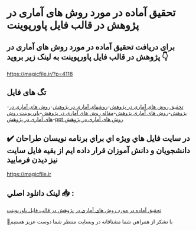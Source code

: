 # تحقیق آماده در مورد روش های آماری در پژوهش در قالب فایل پاورپوینت

## برای دریافت تحقیق آماده در مورد روش های آماری در پژوهش در قالب فایل پاورپوینت به لینک زیر بروید 👇

https://magicfile.ir/?p=4118

## تگ های فایل

-[تحقیق روش های آماری در پژوهش](https://magicfile.ir/product/%d8%aa%d8%ad%d9%82%db%8c%d9%82-%d8%b1%d9%88%d8%b4-%d9%87%d8%a7%db%8c-%d8%a2%d9%85%d8%a7%d8%b1%db%8c-%d8%af%d8%b1-%d9%be%da%98%d9%88%d9%87%d8%b4-%d9%be%d8%a7%d9%88%d8%b1%d9%be%d9%88%db%8c%d9%86%d8%aa/)-[روشهای آماری در پژوهش](https://magicfile.ir/product/%d8%aa%d8%ad%d9%82%db%8c%d9%82-%d8%b1%d9%88%d8%b4-%d9%87%d8%a7%db%8c-%d8%a2%d9%85%d8%a7%d8%b1%db%8c-%d8%af%d8%b1-%d9%be%da%98%d9%88%d9%87%d8%b4-%d9%be%d8%a7%d9%88%d8%b1%d9%be%d9%88%db%8c%d9%86%d8%aa/)-[روش های آماری در پژوهش](https://magicfile.ir/product/%d8%aa%d8%ad%d9%82%db%8c%d9%82-%d8%b1%d9%88%d8%b4-%d9%87%d8%a7%db%8c-%d8%a2%d9%85%d8%a7%d8%b1%db%8c-%d8%af%d8%b1-%d9%be%da%98%d9%88%d9%87%d8%b4-%d9%be%d8%a7%d9%88%d8%b1%d9%be%d9%88%db%8c%d9%86%d8%aa/)-[روش های آماری پژوهش](https://magicfile.ir/product/%d8%aa%d8%ad%d9%82%db%8c%d9%82-%d8%b1%d9%88%d8%b4-%d9%87%d8%a7%db%8c-%d8%a2%d9%85%d8%a7%d8%b1%db%8c-%d8%af%d8%b1-%d9%be%da%98%d9%88%d9%87%d8%b4-%d9%be%d8%a7%d9%88%d8%b1%d9%be%d9%88%db%8c%d9%86%d8%aa/)-[مقاله روش های آماری در پژوهش](https://magicfile.ir/product/%d8%aa%d8%ad%d9%82%db%8c%d9%82-%d8%b1%d9%88%d8%b4-%d9%87%d8%a7%db%8c-%d8%a2%d9%85%d8%a7%d8%b1%db%8c-%d8%af%d8%b1-%d9%be%da%98%d9%88%d9%87%d8%b4-%d9%be%d8%a7%d9%88%d8%b1%d9%be%d9%88%db%8c%d9%86%d8%aa/)-[پاورپوینت روش های آماری در پژوهش](https://magicfile.ir/product/%d8%aa%d8%ad%d9%82%db%8c%d9%82-%d8%b1%d9%88%d8%b4-%d9%87%d8%a7%db%8c-%d8%a2%d9%85%d8%a7%d8%b1%db%8c-%d8%af%d8%b1-%d9%be%da%98%d9%88%d9%87%d8%b4-%d9%be%d8%a7%d9%88%d8%b1%d9%be%d9%88%db%8c%d9%86%d8%aa/)-[ppt روش های آماری در پژوهش](https://magicfile.ir/product/%d8%aa%d8%ad%d9%82%db%8c%d9%82-%d8%b1%d9%88%d8%b4-%d9%87%d8%a7%db%8c-%d8%a2%d9%85%d8%a7%d8%b1%db%8c-%d8%af%d8%b1-%d9%be%da%98%d9%88%d9%87%d8%b4-%d9%be%d8%a7%d9%88%d8%b1%d9%be%d9%88%db%8c%d9%86%d8%aa/)

## ✔️ در سايت فايل هاي ويژه اي براي برنامه نويسان طراحان دانشجويان و دانش آموزان قرار داده ايم از بقيه فايل سايت نيز ديدن فرماييد

https://magicfile.ir


## لينک دانلود اصلي 📥 :

[تحقیق آماده در مورد روش های آماری در پژوهش در قالب فایل پاورپوینت](https://magicfile.ir/product/%d8%aa%d8%ad%d9%82%db%8c%d9%82-%d8%b1%d9%88%d8%b4-%d9%87%d8%a7%db%8c-%d8%a2%d9%85%d8%a7%d8%b1%db%8c-%d8%af%d8%b1-%d9%be%da%98%d9%88%d9%87%d8%b4-%d9%be%d8%a7%d9%88%d8%b1%d9%be%d9%88%db%8c%d9%86%d8%aa/) 


🙏با تشکر از همراهي شما مشتاقانه در وبسایت منتظر شما دوست عزیز هستیم

